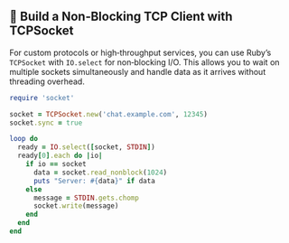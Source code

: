 ## 🤝 Build a Non‑Blocking TCP Client with TCPSocket

For custom protocols or high‑throughput services, you can use Ruby’s `TCPSocket` with `IO.select` for non‑blocking I/O. This allows you to wait on multiple sockets simultaneously and handle data as it arrives without threading overhead.

```ruby
require 'socket'

socket = TCPSocket.new('chat.example.com', 12345)
socket.sync = true

loop do
  ready = IO.select([socket, STDIN])
  ready[0].each do |io|
    if io == socket
      data = socket.read_nonblock(1024)
      puts "Server: #{data}" if data
    else
      message = STDIN.gets.chomp
      socket.write(message)
    end
  end
end
```